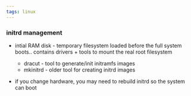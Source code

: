 ```yaml
---
tags: linux
---
```


### initrd management
- intial RAM disk - temporary filesystem loaded before the full system boots.. contains drivers + tools to mount the real root filesystem

	- dracut - tool to generate/init initramfs images
	- mkinitrd - older tool for creating initrd images

- if you change hardware, you may need to rebuild initrd so the system can boot

